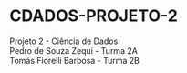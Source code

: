 # CDADOS-PROJETO-2
Projeto 2 - Ciência de Dados <br>
Pedro de Souza Zequi - Turma 2A <br>
Tomás Fiorelli Barbosa - Turma 2B <br>
